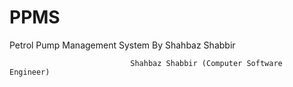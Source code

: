 # PPMS
Petrol Pump Management System By Shahbaz Shabbir


                               Shahbaz Shabbir (Computer Software Engineer)

